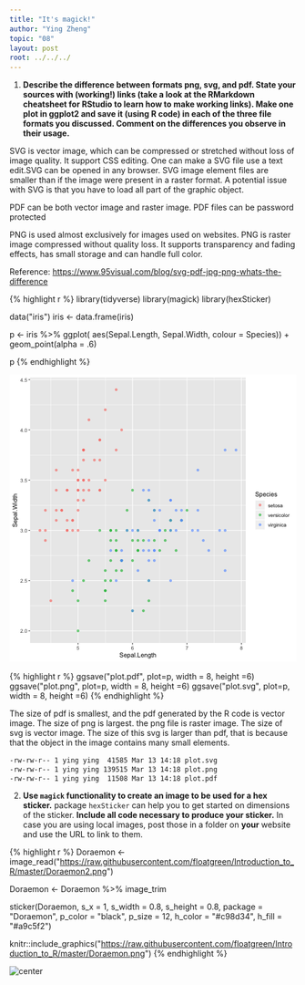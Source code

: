 ```yaml
---
title: "It's magick!"
author: "Ying Zheng"
topic: "08"
layout: post
root: ../../../
---
```




1. **Describe the difference between formats png, svg, and pdf. State your sources with (working!) links (take a look at the RMarkdown cheatsheet for RStudio to learn how to make working links). Make one plot in ggplot2 and save it (using R code) in each of the three file formats you discussed. Comment on the differences you observe in their usage.**

SVG is vector image, which can be compressed or stretched without loss of image quality. It support CSS editing. One can make a SVG file use a text edit.SVG can be opened in any browser. SVG image element files are smaller than if the image were present in a raster format. A potential issue with SVG is that you have to load all part of the graphic object.

PDF can be both vector image and raster image. PDF files can be password protected

PNG is used almost exclusively for images used on websites. PNG is raster image compressed without quality loss. It supports  transparency and fading effects, has small storage and can handle full color.


Reference: <https://www.95visual.com/blog/svg-pdf-jpg-png-whats-the-difference>




{% highlight r %}
library(tidyverse)
library(magick)
library(hexSticker)

data("iris")
iris <- data.frame(iris)

p <- iris %>% ggplot( aes(Sepal.Length, Sepal.Width, colour = Species)) + 
    geom_point(alpha = .6) 

p
{% endhighlight %}

![center](./../figure/08/ZhengYing/unnamed-chunk-1-1.png)

{% highlight r %}
ggsave("plot.pdf", plot=p, width = 8, height =6)
ggsave("plot.png", plot=p, width = 8, height =6)
ggsave("plot.svg", plot=p, width = 8, height =6)
{% endhighlight %}

The size of pdf is smallest, and the pdf generated by the R code is vector image.
The size of png is largest. the png file is raster image.
The size of svg is vector image. The size of this svg is larger than pdf, that is because that the object in the image contains many small elements.


```
-rw-rw-r-- 1 ying ying  41585 Mar 13 14:18 plot.svg
-rw-rw-r-- 1 ying ying 139515 Mar 13 14:18 plot.png
-rw-rw-r-- 1 ying ying  11508 Mar 13 14:18 plot.pdf
```



2. **Use `magick` functionality to create an image to be used for a hex sticker.**  package `hexSticker` can help you to get started on dimensions of the sticker. **Include all code necessary to produce your sticker.** In case you are using local images, post those in a folder on **your** website and use the URL to link to them.



{% highlight r %}
Doraemon <- image_read("https://raw.githubusercontent.com/floatgreen/Introduction_to_R/master/Doraemon2.png")

Doraemon <- Doraemon %>% image_trim


sticker(Doraemon, s_x = 1, s_width = 0.8, s_height = 0.8, package = "Doraemon", p_color = "black", p_size = 12, h_color = "#c98d34", h_fill = "#a9c5f2")


knitr::include_graphics("https://raw.githubusercontent.com/floatgreen/Introduction_to_R/master/Doraemon.png")
{% endhighlight %}

![center](./https://raw.githubusercontent.com/floatgreen/Introduction_to_R/master/Doraemon.png)














